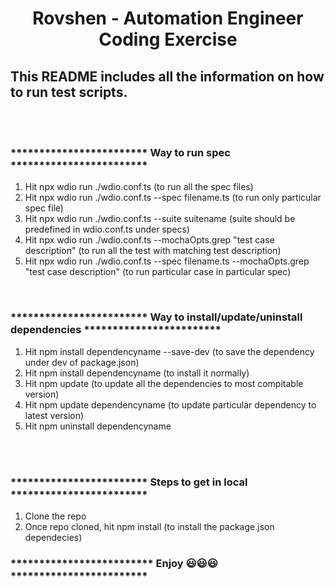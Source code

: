 <h1 align="center">Rovshen - Automation Engineer Coding Exercise</h1>
<h2><b>This README includes all the information on how to run test scripts.</b></h2>

<br><br>
<h3>************************ Way to run spec ************************</h3>

1. Hit npx wdio run ./wdio.conf.ts (to run all the spec files)
2. Hit npx wdio run ./wdio.conf.ts --spec filename.ts (to run only particular spec file)
3. Hit npx wdio run ./wdio.conf.ts --suite suitename (suite should be predefined in wdio.conf.ts under specs)
4. Hit npx wdio run ./wdio.conf.ts --mochaOpts.grep "test case description" (to run all the test with matching test description)
5. Hit npx wdio run ./wdio.conf.ts --spec filename.ts --mochaOpts.grep "test case description" (to run particular case in particular spec)


<br>
<h3>************************ Way to install/update/uninstall dependencies ************************</h3>

1. Hit npm install dependencyname --save-dev (to save the dependency under dev of package.json)
2. Hit npm install dependencyname (to install it normally)
3. Hit npm update (to update all the dependencies to most compitable version)
4. Hit npm update dependencyname (to update particular dependency to latest version)
5. Hit npm uninstall dependencyname


<br><br>
<h3>************************ Steps to get in local ************************</h3>

1. Clone the repo
2. Once repo cloned, hit npm install (to install the package.json dependecies)


<h3><b>************************* Enjoy 😃😃😃 ************************</b></h3>
